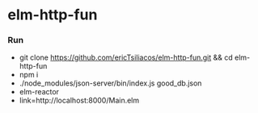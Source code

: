# elm-http-fun

### Run
* git clone https://github.com/ericTsiliacos/elm-http-fun.git && cd elm-http-fun
* npm i
* ./node_modules/json-server/bin/index.js good_db.json
* elm-reactor
* link=http://localhost:8000/Main.elm
